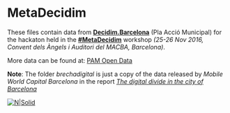 # MetaDecidim

These files contain data from [**Decidim.Barcelona**](https://decidim.barcelona) (Pla Acció Municipal) for the hackaton held in the 
[**#MetaDecidim**](https://bcnparticipa.cat/JornadesMetadecidim/) workshop *(25-26 Nov 2016, Convent dels Àngels i Auditori del MACBA, Barcelona)*.

More data can be found at: [PAM Open Data](https://decidim.barcelona/pam/6/dataviz/open_data)



**Note**: The folder *brechadigital* is just a copy of the data released by *Mobile World Capital Barcelona* in the report [*The digital divide in the city of Barcelona*](http://mobileworldcapital.com/downloads/)



[![N|Solid](https://decidimbcn-production.s3.amazonaws.com/uploads/participatory_process/aefb1340-e15a-4ad4-8e9a-cb639a72f784.jpg)](https://bcnparticipa.cat/JornadesMetadecidim/ca/)
